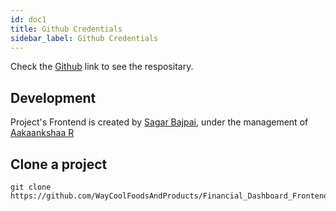 ```yaml
---
id: doc1
title: Github Credentials
sidebar_label: Github Credentials
---
```


Check the [Github](https://github.com/WayCoolFoodsAndProducts/Financial_Dashboard_Frontend) link to see the respositary.

## Development

Project's Frontend is created by [Sagar Bajpai](https://www.linkedin.com/in/SagarBajpai/), under the management of [Aakaankshaa R](https://www.linkedin.com/in/aakaankshaa/)

## Clone a project

```
git clone https://github.com/WayCoolFoodsAndProducts/Financial_Dashboard_Frontend.git
```
